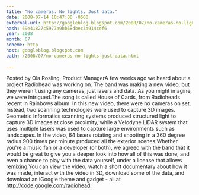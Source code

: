 ```yaml
---
title: "No cameras. No lights. Just data."
date: 2008-07-14 10:47:00 -0500
external-url: http://googleblog.blogspot.com/2008/07/no-cameras-no-lights-just-data.html
hash: 69e41827c5977a9bb68dbec3a914cef6
year: 2008
month: 07
scheme: http
host: googleblog.blogspot.com
path: /2008/07/no-cameras-no-lights-just-data.html

---
```


Posted by Ola Rosling, Product ManagerA few weeks ago we heard about a project Radiohead was working on. The band was making a new video, but they weren't using any cameras, just lasers and data. As you might imagine, we were intrigued.The song is called House of Cards, from Radioheads recent In Rainbows album.  In this new video, there were no cameras on set. Instead, two scanning technologies were used to capture 3D images.  Geometric Informatics scanning systems produced structured light to capture 3D images at close proximity, while a Velodyne LIDAR system that uses multiple lasers was used to capture large environments such as landscapes. In the video, 64 lasers rotating and shooting in a 360 degree radius 900 times per minute produced all the exterior scenes.Whether you're a music fan or a developer (or both), we agreed with the band that it would be great to give you a deeper look into how all of this was done, and even a chance to play with the data yourself, under a license that allows remixing.You can view the video, watch a short documentary about how it was made, interact with the video in 3D, download some of the data, and download an iGoogle theme and gadget - all at http://code.google.com/radiohead.
